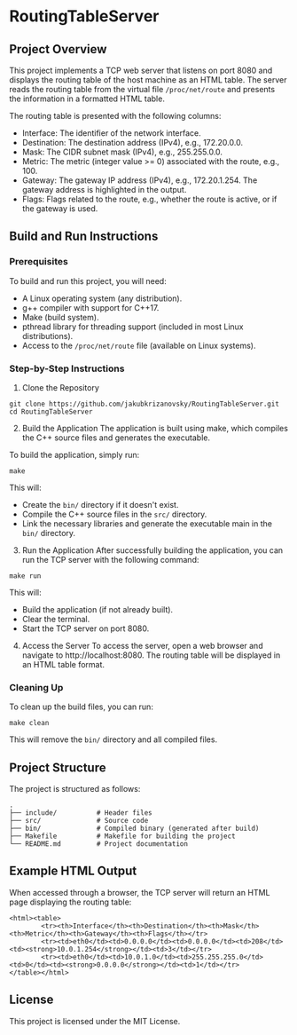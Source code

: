 # RoutingTableServer

## Project Overview
This project implements a TCP web server that listens on port 8080 and displays the routing table of the host machine as an HTML table. The server reads the routing table from the virtual file `/proc/net/route` and presents the information in a formatted HTML table.

The routing table is presented with the following columns:
- Interface: The identifier of the network interface.
- Destination: The destination address (IPv4), e.g., 172.20.0.0.
- Mask: The CIDR subnet mask (IPv4), e.g., 255.255.0.0.
- Metric: The metric (integer value >= 0) associated with the route, e.g., 100.
- Gateway: The gateway IP address (IPv4), e.g., 172.20.1.254. The gateway address is highlighted in the output.
- Flags: Flags related to the route, e.g., whether the route is active, or if the gateway is used.

## Build and Run Instructions
### Prerequisites
To build and run this project, you will need:
- A Linux operating system (any distribution).
- g++ compiler with support for C++17.
- Make (build system).
- pthread library for threading support (included in most Linux distributions).
- Access to the `/proc/net/route` file (available on Linux systems).

### Step-by-Step Instructions
1. Clone the Repository
```
git clone https://github.com/jakubkrizanovsky/RoutingTableServer.git
cd RoutingTableServer
```

2. Build the Application
The application is built using make, which compiles the C++ source files and generates the executable.

To build the application, simply run:

```
make
```

This will:
- Create the `bin/` directory if it doesn't exist.
- Compile the C++ source files in the `src/` directory.
- Link the necessary libraries and generate the executable main in the `bin/` directory.

3. Run the Application
After successfully building the application, you can run the TCP server with the following command:
```
make run
```

This will:
- Build the application (if not already built).
- Clear the terminal.
- Start the TCP server on port 8080.


4. Access the Server
To access the server, open a web browser and navigate to http://localhost:8080. The routing table will be displayed in an HTML table format.

### Cleaning Up
To clean up the build files, you can run:

```
make clean
```
This will remove the `bin/` directory and all compiled files.

## Project Structure
The project is structured as follows:

```
.
├── include/          # Header files
├── src/              # Source code
├── bin/              # Compiled binary (generated after build)
├── Makefile          # Makefile for building the project
└── README.md         # Project documentation
```

## Example HTML Output
When accessed through a browser, the TCP server will return an HTML page displaying the routing table:
```
<html><table>
        <tr><th>Interface</th><th>Destination</th><th>Mask</th><th>Metric</th><th>Gateway</th><th>Flags</th></tr>
        <tr><td>eth0</td><td>0.0.0.0</td><td>0.0.0.0</td><td>208</td><td><strong>10.0.1.254</strong></td><td>3</td></tr>
        <tr><td>eth0</td><td>10.0.1.0</td><td>255.255.255.0</td><td>0</td><td><strong>0.0.0.0</strong></td><td>1</td></tr>
</table></html>
```


## License
This project is licensed under the MIT License.